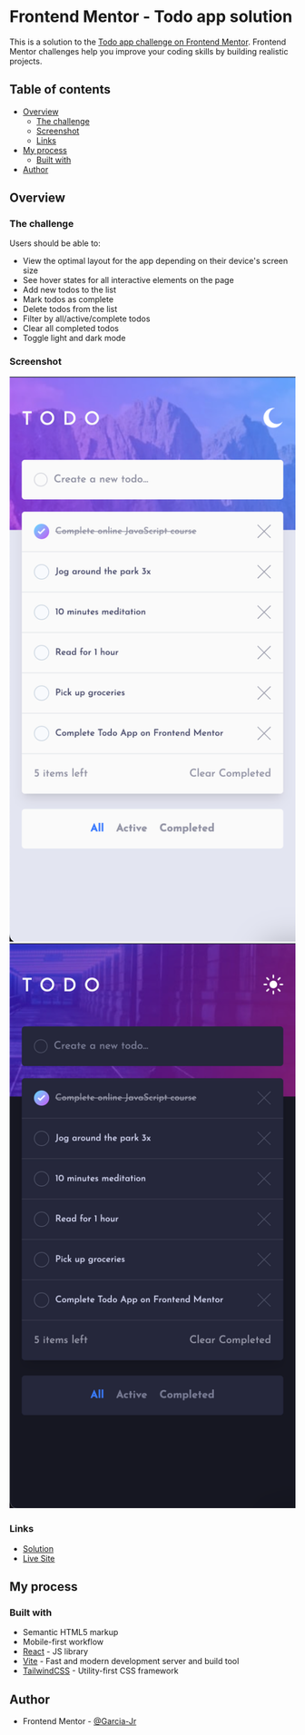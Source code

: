 # Frontend Mentor - Todo app solution

This is a solution to the [Todo app challenge on Frontend Mentor](https://www.frontendmentor.io/challenges/todo-app-Su1_KokOW). Frontend Mentor challenges help you improve your coding skills by building realistic projects.

## Table of contents

- [Overview](#overview)
  - [The challenge](#the-challenge)
  - [Screenshot](#screenshot)
  - [Links](#links)
- [My process](#my-process)
  - [Built with](#built-with)
- [Author](#author)

## Overview

### The challenge

Users should be able to:

- View the optimal layout for the app depending on their device's screen size
- See hover states for all interactive elements on the page
- Add new todos to the list
- Mark todos as complete
- Delete todos from the list
- Filter by all/active/complete todos
- Clear all completed todos
- Toggle light and dark mode

### Screenshot

![](./screenshot1.png)
![](./screenshot2.png)

### Links

- [Solution](https://www.frontendmentor.io/solutions/todo-app-mD_nhhB8BN)
- [Live Site](https://garcia-jr-todo-app.netlify.app/)

## My process

### Built with

- Semantic HTML5 markup
- Mobile-first workflow
- [React](https://react.dev/) - JS library
- [Vite](https://vitejs.dev/) - Fast and modern development server and build tool
- [TailwindCSS](https://tailwindcss.com/) - Utility-first CSS framework

## Author

- Frontend Mentor - [@Garcia-Jr](https://www.frontendmentor.io/profile/FrontendBy-GJ)
